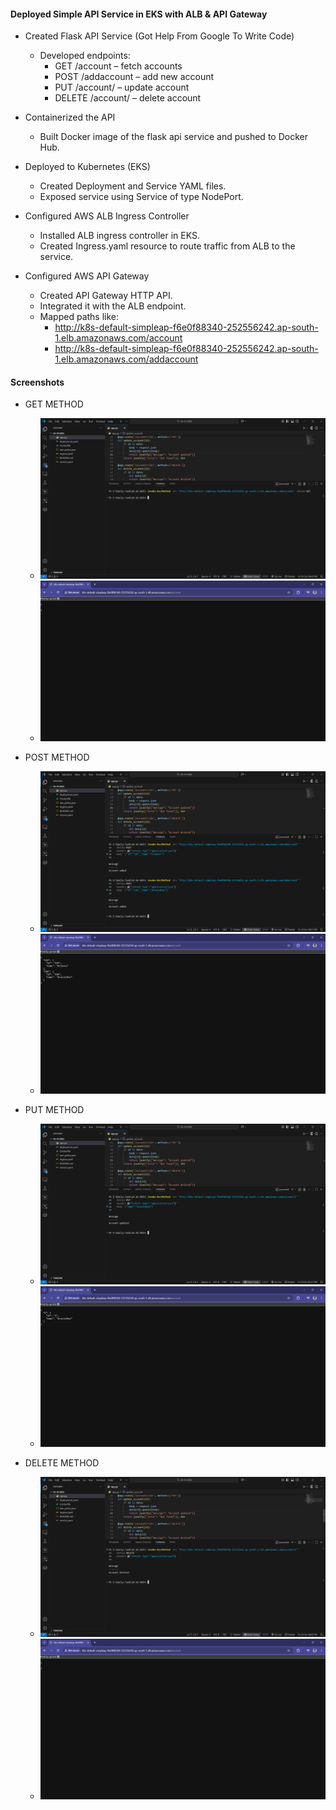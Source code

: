 #### Deployed Simple API Service in EKS with ALB & API Gateway

- Created Flask API Service (Got Help From Google To Write Code)
  - Developed endpoints:
    - GET /account – fetch accounts
    - POST /addaccount – add new account
    - PUT /account/<id> – update account
    - DELETE /account/<id> – delete account
      
- Containerized the API
  - Built Docker image of the flask api service and pushed to Docker Hub.
    
- Deployed to Kubernetes (EKS)
  - Created Deployment and Service YAML files.
  - Exposed service using Service of type NodePort.

- Configured AWS ALB Ingress Controller
  - Installed ALB ingress controller in EKS.
  - Created Ingress.yaml resource to route traffic from ALB to the service.

- Configured AWS API Gateway
  - Created API Gateway HTTP API.
  - Integrated it with the ALB endpoint.
  - Mapped paths like:
    - http://k8s-default-simpleap-f6e0f88340-252556242.ap-south-1.elb.amazonaws.com/account
    - http://k8s-default-simpleap-f6e0f88340-252556242.ap-south-1.elb.amazonaws.com/addaccount

#### Screenshots
- GET METHOD
  - ![](Screenshots/1in.png)
  - ![](Screenshots/1out.png)
    
- POST METHOD
  - ![](Screenshots/2in.png)
  - ![](Screenshots/2out.png)

- PUT METHOD
  - ![](Screenshots/3in.png)
  - ![](Screenshots/3out.png)

- DELETE METHOD
  - ![](Screenshots/4in.png)
  - ![](Screenshots/4out.png)
